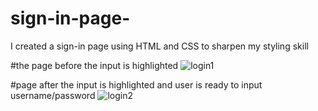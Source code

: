 # sign-in-page-
I created a sign-in page using HTML and CSS to sharpen my styling skill

#the page before the input is highlighted
![login1](https://user-images.githubusercontent.com/114375388/193177594-7346e55d-c685-4323-9c34-e4e94ba6571c.png)

#page after the input is highlighted and user is ready to input username/password
![login2](https://user-images.githubusercontent.com/114375388/193177631-b121a906-5e62-4ed9-8f54-d735ade37931.png)
